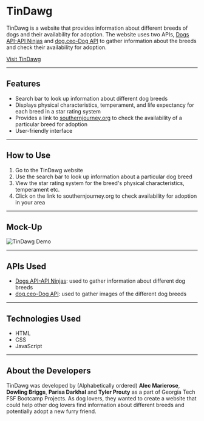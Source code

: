 # TinDawg

TinDawg is a website that provides information about different breeds of dogs and their availability for adoption. The website uses two APIs, [Dogs API-API Ninjas](https://api-ninjas.com/api/dogs) and [dog.ceo-Dog API](https://dog.ceo/dog-api/breeds-list) to gather information about the breeds and check their availability for adoption.

[Visit TinDawg](https://ddbriggs95.github.io/Project1/)

---

## Features

- Search bar to look up information about different dog breeds
- Displays physical characteristics, temperament, and life expectancy for each breed in a star rating system
- Provides a link to [southernjourney.org](https://www.southernjourney.org/adoptions) to check the availability of a particular breed for adoption
- User-friendly interface

---

## How to Use

1. Go to the TinDawg website
2. Use the search bar to look up information about a particular dog breed
3. View the star rating system for the breed's physical characteristics, temperament etc.
4. Click on the link to southernjourney.org to check availability for adoption in your area

---

## Mock-Up

![TinDawg Demo](./assets/ezgif.com-video-to-gif.gif)

---

## APIs Used

- [Dogs API-API Ninjas](https://api-ninjas.com/api/dogs): used to gather information about different dog breeds
- [dog.ceo-Dog API](https://dog.ceo/dog-api/breeds-list): used to gather images of the different dog breeds

---

## Technologies Used

- HTML
- CSS
- JavaScript

---

## About the Developers

TinDawg was developed by (Alphabetically ordered) **Alec Marierose**, **Dowling Briggs**, **Parisa Darkhal** and **Tyler Prouty** as a part of Georgia Tech FSF Bootcamp Projects. As dog lovers, they wanted to create a website that could help other dog lovers find information about different breeds and potentially adopt a new furry friend.


